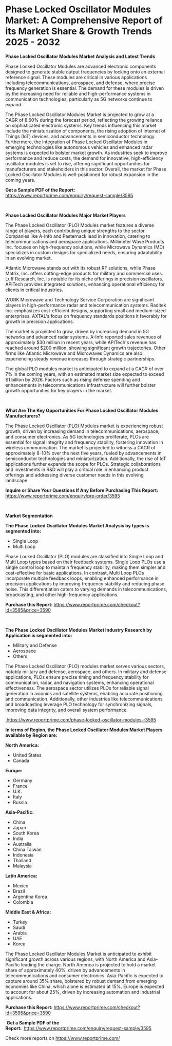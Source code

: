 <p><h1>Phase Locked Oscillator Modules Market: A Comprehensive Report of its Market Share & Growth Trends 2025 - 2032</h1></p><p><strong>Phase Locked Oscillator Modules Market Analysis and Latest Trends</strong></p>
<p><p>Phase Locked Oscillator Modules are advanced electronic components designed to generate stable output frequencies by locking onto an external reference signal. These modules are critical in various applications including telecommunications, aerospace, and defense, where precise frequency generation is essential. The demand for these modules is driven by the increasing need for reliable and high-performance systems in communication technologies, particularly as 5G networks continue to expand.</p><p>The Phase Locked Oscillator Modules Market is projected to grow at a CAGR of 8.60% during the forecast period, reflecting the growing reliance on sophisticated electronic systems. Key trends influencing this market include the miniaturization of components, the rising adoption of Internet of Things (IoT) devices, and advancements in semiconductor technology. Furthermore, the integration of Phase Locked Oscillator Modules in emerging technologies like autonomous vehicles and enhanced radar systems is expected to bolster market growth. As industries seek to improve performance and reduce costs, the demand for innovative, high-efficiency oscillator modules is set to rise, offering significant opportunities for manufacturers and stakeholders in this sector. Overall, the market for Phase Locked Oscillator Modules is well-positioned for robust expansion in the coming years.</p></p>
<p><strong>Get a Sample PDF of the Report:&nbsp;</strong> <a href="https://www.reportprime.com/enquiry/request-sample/3595?utm_campaign=3103&utm_medium=2&utm_source=Github&utm_content=ia&utm_term=18032025&utm_id=phase-locked-oscillator-modules">https://www.reportprime.com/enquiry/request-sample/3595</a></p>
<p>&nbsp;</p>
<p><strong>Phase Locked Oscillator Modules Major Market Players</strong></p>
<p><p>The Phase Locked Oscillator (PLO) Modules market features a diverse range of players, each contributing unique strengths to the sector. Companies like A-Info and Pasternack lead in innovation, catering to telecommunications and aerospace applications. Millimeter Wave Products Inc. focuses on high-frequency solutions, while Microwave Dynamics (MD) specializes in custom designs for specialized needs, ensuring adaptability in an evolving market.</p><p>Atlantic Microwave stands out with its robust RF solutions, while Phase Matrix, Inc. offers cutting-edge products for military and commercial uses. Luff Research, Inc. is notable for its niche offerings in precision oscillators. APITech provides integrated solutions, enhancing operational efficiency for clients in critical industries.</p><p>WORK Microwave and Technology Service Corporation are significant players in high-performance radar and telecommunication systems. Raditek Inc. emphasizes cost-efficient designs, supporting small and medium-sized enterprises. AXTAL's focus on frequency standards positions it favorably for growth in precision applications.</p><p>The market is projected to grow, driven by increasing demand in 5G networks and advanced radar systems. A-Info reported sales revenues of approximately $30 million in recent years, while APITech's revenue has reached around $200 million, showing significant growth trajectories. Other firms like Atlantic Microwave and Microwaves Dynamics are also experiencing steady revenue increases through strategic partnerships.</p><p>The global PLO modules market is anticipated to expand at a CAGR of over 7% in the coming years, with an estimated market size expected to exceed $1 billion by 2026. Factors such as rising defense spending and enhancements in telecommunications infrastructure will further bolster growth opportunities for key players in the market.</p></p>
<p>&nbsp;</p>
<p><strong>What Are The Key Opportunities For Phase Locked Oscillator Modules Manufacturers?</strong></p>
<p><p>The Phase Locked Oscillator (PLO) Modules market is experiencing robust growth, driven by increasing demand in telecommunications, aerospace, and consumer electronics. As 5G technologies proliferate, PLOs are essential for signal integrity and frequency stability, fostering innovation in wireless communication. The market is projected to witness a CAGR of approximately 8-10% over the next five years, fueled by advancements in semiconductor technologies and miniaturization. Additionally, the rise of IoT applications further expands the scope for PLOs. Strategic collaborations and investments in R&D will play a critical role in enhancing product offerings and addressing diverse customer needs in this evolving landscape.</p></p>
<p><strong>Inquire or Share Your Questions If Any Before Purchasing This Report:</strong> <a href="https://www.reportprime.com/enquiry/pre-order/3595?utm_campaign=3103&utm_medium=2&utm_source=Github&utm_content=ia&utm_term=18032025&utm_id=phase-locked-oscillator-modules">https://www.reportprime.com/enquiry/pre-order/3595</a></p>
<p>&nbsp;</p>
<p><strong>Market Segmentation</strong></p>
<p><strong>The Phase Locked Oscillator Modules Market Analysis by types is segmented into:</strong></p>
<p><ul><li>Single Loop</li><li>Multi Loop</li></ul></p>
<p><p>Phase Locked Oscillator (PLO) modules are classified into Single Loop and Multi Loop types based on their feedback systems. Single Loop PLOs use a single control loop to maintain frequency stability, making them simpler and cost-effective for basic applications. In contrast, Multi Loop PLOs incorporate multiple feedback loops, enabling enhanced performance in precision applications by improving frequency stability and reducing phase noise. This differentiation caters to varying demands in telecommunications, broadcasting, and other high-frequency applications.</p></p>
<p><strong>Purchase this Report:&nbsp;</strong><a href="https://www.reportprime.com/checkout?id=3595&price=3590&utm_campaign=3103&utm_medium=2&utm_source=Github&utm_content=ia&utm_term=18032025&utm_id=phase-locked-oscillator-modules">https://www.reportprime.com/checkout?id=3595&price=3590</a></p>
<p>&nbsp;</p>
<p><strong>The Phase Locked Oscillator Modules Market Industry Research by Application is segmented into:</strong></p>
<p><ul><li>Military and Defense</li><li>Aerospace</li><li>Others</li></ul></p>
<p><p>The Phase Locked Oscillator (PLO) modules market serves various sectors, notably military and defense, aerospace, and others. In military and defense applications, PLOs ensure precise timing and frequency stability for communication, radar, and navigation systems, enhancing operational effectiveness. The aerospace sector utilizes PLOs for reliable signal generation in avionics and satellite systems, enabling accurate positioning and communication. Additionally, other industries like telecommunications and broadcasting leverage PLO technology for synchronizing signals, improving data integrity, and overall system performance.</p></p>
<p><a href="https://www.reportprime.com/phase-locked-oscillator-modules-r3595?utm_campaign=3103&utm_medium=2&utm_source=Github&utm_content=ia&utm_term=18032025&utm_id=phase-locked-oscillator-modules">&nbsp;https://www.reportprime.com/phase-locked-oscillator-modules-r3595</a></p>
<p><strong>In terms of Region, the Phase Locked Oscillator Modules Market Players available by Region are:</strong></p>
<p>
    <p> <strong> North America: </strong>
        <ul>
            <li>United States</li>
            <li>Canada</li>
        </ul>
        </p> 
    <p> <strong> Europe: </strong>
        <ul>
            <li>Germany</li>
            <li>France</li>
            <li>U.K.</li>
            <li>Italy</li>
            <li>Russia</li>
        </ul>
        </p> 
    <p> <strong> Asia-Pacific: </strong>
        <ul>
            <li>China</li>
            <li>Japan</li>
            <li>South Korea</li>
            <li>India</li>
            <li>Australia</li>
            <li>China Taiwan</li>
            <li>Indonesia</li>
            <li>Thailand</li>
            <li>Malaysia</li>
        </ul>
        </p> 
    <p> <strong> Latin America: </strong>
        <ul>
            <li>Mexico</li>
            <li>Brazil</li>
            <li>Argentina Korea</li>
            <li>Colombia</li>
        </ul>
        </p> 
    <p> <strong> Middle East & Africa: </strong>
        <ul>
            <li>Turkey</li>
            <li>Saudi</li>
            <li>Arabia</li>
            <li>UAE</li>
            <li>Korea</li>
        </ul>
    </p>
    </p>
<p><p>The Phase Locked Oscillator Modules Market is anticipated to exhibit significant growth across various regions, with North America and Asia-Pacific leading the charge. North America is projected to hold a market share of approximately 40%, driven by advancements in telecommunications and consumer electronics. Asia-Pacific is expected to capture around 35% share, bolstered by robust demand from emerging economies like China, which alone is estimated at 15%. Europe is expected to account for about 25%, driven by increasing automation and industrial applications.</p></p>
<p><strong>Purchase this Report: </strong><a href="https://www.reportprime.com/checkout?id=3595&price=3590&utm_campaign=3103&utm_medium=2&utm_source=Github&utm_content=ia&utm_term=18032025&utm_id=phase-locked-oscillator-modules">https://www.reportprime.com/checkout?id=3595&price=3590</a></p>
<p>&nbsp;<strong>Get a Sample PDF of the Report:&nbsp;&nbsp;</strong><a href="https://www.reportprime.com/enquiry/request-sample/3595?utm_campaign=3103&utm_medium=2&utm_source=Github&utm_content=ia&utm_term=18032025&utm_id=phase-locked-oscillator-modules">https://www.reportprime.com/enquiry/request-sample/3595</a></p>
<p><strong></strong></p>
<p>Check more reports on <a href="https://www.reportprime.com/?utm_campaign=3103&utm_medium=2&utm_source=Github&utm_content=ia&utm_term=18032025&utm_id=phase-locked-oscillator-modules">https://www.reportprime.com/</a></p>